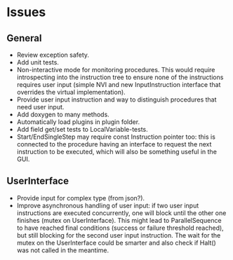 # Issues

## General

* Review exception safety.
* Add unit tests.
* Non-interactive mode for monitoring procedures. This would require introspecting into the instruction tree to ensure none of the instructions requires user input (simple NVI and new InputInstruction interface that overrides the virtual implementation).
* Provide user input instruction and way to distinguish procedures that need user input.
* Add doxygen to many methods.
* Automatically load plugins in plugin folder.
* Add field get/set tests to LocalVariable-tests.
* Start/EndSingleStep may require const Instruction pointer too: this is connected to the procedure having an interface to request the next instruction to be executed, which will also be something useful in the GUI.

## UserInterface

* Provide input for complex type (from json?).
* Improve asynchronous handling of user input: if two user input instructions are executed concurrently, one will block until the other one finishes (mutex on UserInterface). This might lead to ParallelSequence to have reached final conditions (success or failure threshold reached), but still blocking for the second user input instruction. The wait for the mutex on the UserInterface could be smarter and also check if Halt() was not called in the meantime.
